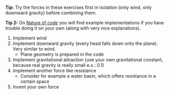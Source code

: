 **Tip:** Try the forces in these exercises first in isolation (only wind, only downward gravity) before combining them.

**Tip 2:** On [Nature of code](http://natureofcode.com/book/chapter-2-forces/#chapter02_example6) you will find example implementations if you have trouble doing it on your own (along with very nice explanations).

1. Implement wind
1. Implement downward gravity (every head falls down onto the plane). Very similar to wind.
    - Plane geometry is prepared in the code
1. Implement gravitational attraction (use your own gravitational constant, because real gravity is really small e.x.: 0.1)
1. Implement another force like resistance 
   - Consider for example a water basin, which offers resistance in a certain space
1. Invent your own force
